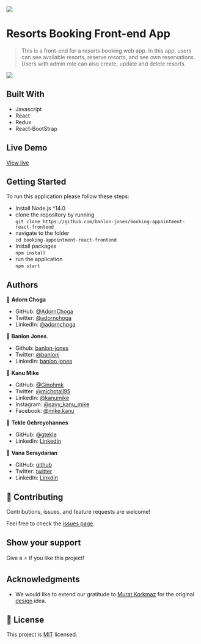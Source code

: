 ![](https://img.shields.io/badge/Microverse-blueviolet)

# Resorts Booking Front-end App

> This is a front-end for a resorts booking web app. In this app, users can see available resorts, reserve resorts, and see own reservations. Users with admin role can also create, update and delete resorts.

![](./src/assets/img/demo.gif)

## Built With

- Javascript
- React
- Redux
- React-BootStrap

## Live Demo
[View live](https://resorts-booking.netlify.app/)


## Getting Started

To run this application please follow these steps:

- Install Node.js ^14.0
- clone the repository by running\
    `git clone https://github.com/banlon-jones/booking-appointment-react-frontend`
- navigate to the folder\
    `cd booking-appointment-react-frontend`
- Install packages\
    `npm install`
- run the application\
    `npm start`

## Authors

👤 **Adorn Choga**

- GitHub: [@AdornChoga](https://github.com/AdornChoga)
- Twitter: [@adornchoga](https://twitter.com/adorn_choga)
- LinkedIn: [@adornchoga](https://www.linkedin.com/in/adorn-choga)

👤 **Banlon Jones**.

- Github: [banlon-jones](https://github.com/banlon-jones)
- Twitter: [@banlonj](https://twitter.com/banlonjones)
- LinkedIn: [banlon jones](https://www.linkedin.com/in/banlon-jones-b0205812a)

👤 **Kanu Mike**

- GitHub: [@Ginohmk](https://github.com/Ginohmk)
- Twitter: [@michotall95](https://www.twitter.com/michotall95)
- LinkedIn: [@kanumike](https://www.linkedin.com/in/kanu-mike-497119211/)
- Instagram: [@savy_kanu_mike](https/instagram.com/savy_kanu_mike)
- Facebook: [@mike.kanu](https://www.facebook.com/mike.kanu)

👤 **Tekle Gebreyohannes**

- GitHub: [@gtekle](https://github.com/gtekle)
- LinkedIn: [LinkedIn](https://linkedin.com/in/gtekle)

👤 **Vana Seraydarian**

- GitHub: [github](https://github.com/VSeray)
- Twitter: [twitter](https://twitter.com/home)
- LinkedIn: [Linkdin](https://www.linkedin.com/in/vana-seraydarian-936687191/?lipi=urn%3Ali%3Apage%3Ad_flagship3_feed%3BNyso4dw6Tz6UBL%2Fqkjvtvw%3D%3D)

## 🤝 Contributing

Contributions, issues, and feature requests are welcome!

Feel free to check the [issues page](../../issues/).

## Show your support

Give a ⭐️ if you like this project!

## Acknowledgments

- We would like to extend our gratitude to [Murat Korkmaz](https://www.behance.net/muratk) for the original [design](https://www.behance.net/gallery/26425031/Vespa-Responsive-Redesign) idea.

## 📝 License

This project is [MIT](./MIT.md) licensed.